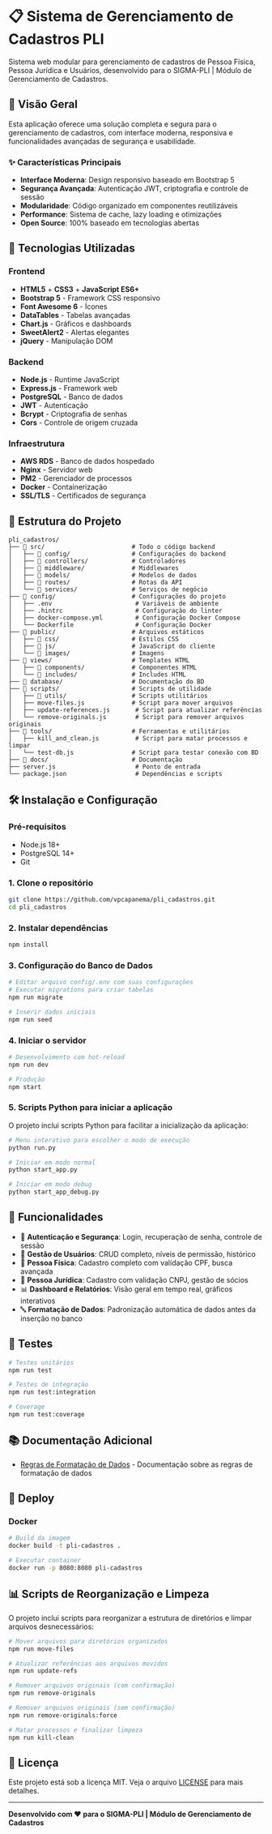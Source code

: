 # 📋 Sistema de Gerenciamento de Cadastros PLI

Sistema web modular para gerenciamento de cadastros de Pessoa Física, Pessoa Jurídica e Usuários, desenvolvido para o SIGMA-PLI | Módulo de Gerenciamento de Cadastros.

## 🎯 Visão Geral

Esta aplicação oferece uma solução completa e segura para o gerenciamento de cadastros, com interface moderna, responsiva e funcionalidades avançadas de segurança e usabilidade.

### ✨ Características Principais

- **Interface Moderna**: Design responsivo baseado em Bootstrap 5
- **Segurança Avançada**: Autenticação JWT, criptografia e controle de sessão
- **Modularidade**: Código organizado em componentes reutilizáveis
- **Performance**: Sistema de cache, lazy loading e otimizações
- **Open Source**: 100% baseado em tecnologias abertas

## 🚀 Tecnologias Utilizadas

### Frontend
- **HTML5** + **CSS3** + **JavaScript ES6+**
- **Bootstrap 5** - Framework CSS responsivo
- **Font Awesome 6** - Ícones
- **DataTables** - Tabelas avançadas
- **Chart.js** - Gráficos e dashboards
- **SweetAlert2** - Alertas elegantes
- **jQuery** - Manipulação DOM

### Backend
- **Node.js** - Runtime JavaScript
- **Express.js** - Framework web
- **PostgreSQL** - Banco de dados
- **JWT** - Autenticação
- **Bcrypt** - Criptografia de senhas
- **Cors** - Controle de origem cruzada

### Infraestrutura
- **AWS RDS** - Banco de dados hospedado
- **Nginx** - Servidor web
- **PM2** - Gerenciador de processos
- **Docker** - Containerização
- **SSL/TLS** - Certificados de segurança

## 📁 Estrutura do Projeto

```
pli_cadastros/
├── 📁 src/                        # Todo o código backend
│   ├── 📁 config/                 # Configurações do backend
│   ├── 📁 controllers/            # Controladores
│   ├── 📁 middleware/             # Middlewares
│   ├── 📁 models/                 # Modelos de dados
│   ├── 📁 routes/                 # Rotas da API
│   └── 📁 services/               # Serviços de negócio
├── 📁 config/                     # Configurações do projeto
│   ├── .env                       # Variáveis de ambiente
│   ├── .hintrc                    # Configuração do linter
│   ├── docker-compose.yml         # Configuração Docker Compose
│   └── Dockerfile                 # Configuração Docker
├── 📁 public/                     # Arquivos estáticos
│   ├── 📁 css/                    # Estilos CSS
│   ├── 📁 js/                     # JavaScript do cliente
│   └── 📁 images/                 # Imagens
├── 📁 views/                      # Templates HTML
│   ├── 📁 components/             # Componentes HTML
│   └── 📁 includes/               # Includes HTML
├── 📁 database/                   # Documentação do BD
├── 📁 scripts/                    # Scripts de utilidade
│   ├── 📁 utils/                  # Scripts utilitários
│   ├── move-files.js             # Script para mover arquivos
│   ├── update-references.js       # Script para atualizar referências
│   └── remove-originals.js        # Script para remover arquivos originais
├── 📁 tools/                      # Ferramentas e utilitários
│   ├── kill_and_clean.js          # Script para matar processos e limpar
│   └── test-db.js                # Script para testar conexão com BD
├── 📁 docs/                       # Documentação
├── server.js                      # Ponto de entrada
└── package.json                   # Dependências e scripts
```

## 🛠️ Instalação e Configuração

### Pré-requisitos
- Node.js 18+ 
- PostgreSQL 14+
- Git

### 1. Clone o repositório
```bash
git clone https://github.com/vpcapanema/pli_cadastros.git
cd pli_cadastros
```

### 2. Instalar dependências
```bash
npm install
```

### 3. Configuração do Banco de Dados
```bash
# Editar arquivo config/.env com suas configurações
# Executar migrations para criar tabelas
npm run migrate

# Inserir dados iniciais
npm run seed
```

### 4. Iniciar o servidor
```bash
# Desenvolvimento com hot-reload
npm run dev

# Produção
npm start
```

### 5. Scripts Python para iniciar a aplicação
O projeto inclui scripts Python para facilitar a inicialização da aplicação:

```bash
# Menu interativo para escolher o modo de execução
python run.py

# Iniciar em modo normal
python start_app.py

# Iniciar em modo debug
python start_app_debug.py
```

## 📱 Funcionalidades

- 🔐 **Autenticação e Segurança**: Login, recuperação de senha, controle de sessão
- 👤 **Gestão de Usuários**: CRUD completo, níveis de permissão, histórico
- 🧑 **Pessoa Física**: Cadastro completo com validação CPF, busca avançada
- 🏢 **Pessoa Jurídica**: Cadastro com validação CNPJ, gestão de sócios
- 📊 **Dashboard e Relatórios**: Visão geral em tempo real, gráficos interativos
- 🔤 **Formatação de Dados**: Padronização automática de dados antes da inserção no banco

## 🧪 Testes

```bash
# Testes unitários
npm run test

# Testes de integração
npm run test:integration

# Coverage
npm run test:coverage
```

## 📚 Documentação Adicional

- [Regras de Formatação de Dados](docs/FORMATACAO.md) - Documentação sobre as regras de formatação de dados

## 🚀 Deploy

### Docker
```bash
# Build da imagem
docker build -t pli-cadastros .

# Executar container
docker run -p 8080:8080 pli-cadastros
```

## 📊 Scripts de Reorganização e Limpeza

O projeto inclui scripts para reorganizar a estrutura de diretórios e limpar arquivos desnecessários:

```bash
# Mover arquivos para diretórios organizados
npm run move-files

# Atualizar referências aos arquivos movidos
npm run update-refs

# Remover arquivos originais (com confirmação)
npm run remove-originals

# Remover arquivos originais (sem confirmação)
npm run remove-originals:force

# Matar processos e finalizar limpeza
npm run kill-clean
```

## 📄 Licença

Este projeto está sob a licença MIT. Veja o arquivo [LICENSE](docs/LICENSE) para mais detalhes.

---

**Desenvolvido com ❤️ para o SIGMA-PLI | Módulo de Gerenciamento de Cadastros**